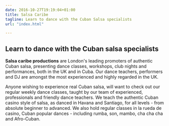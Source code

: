 ```yaml
---
date: 2016-10-27T19:19:04+01:00
title: Salsa Caribe
tagline: Learn to dance with the Cuban Salsa specialists
url: "index.html"

---
```


## Learn to dance with the Cuban salsa specialists

**Salsa caribe productions** are London's leading promoters of authentic Cuban salsa,
presenting dance classes, workshops, club nights and performances, both in the
UK and in Cuba. Our dance teachers, performers and DJ are amongst the most
experienced and highly regarded in the UK.

Anyone wishing to experience real Cuban salsa, will want to check out our
regular weekly dance classes, taught by our team of experienced, professionals
and friendly dance teachers. We teach the authentic Cuban casino style of salsa,
as danced in Havana and Santiago, for all levels - from absolute beginner to
advanced. We also hold regular classes in la rueda de casino, Cuban popular
dances - including rumba, son, mambo, cha cha cha and Afro-Cuban.

